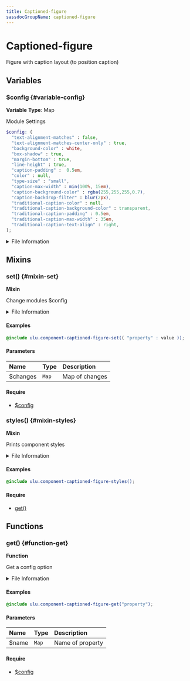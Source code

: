 ```yaml
---
title: Captioned-figure
sassdocGroupName: captioned-figure
---
```



# Captioned-figure

<div class="type-large">

Figure with caption layout (to position caption)

</div>



## Variables




<div class="sassdoc-item-header">

###  $config {#variable-config}

  <div class="sassdoc-item-header__labels">
    <span class="tag tag--primary"><strong>Variable</strong></span> <span class="tag"><strong>Type</strong>: Map</span>
  </div>

</div>

  

Module Settings
    
    

``` scss
$config: (
  "text-alignment-matches" : false,
  "text-alignment-matches-center-only" : true,
  "background-color" : white,
  "box-shadow" : true,
  "margin-bottom" : true,
  "line-height" : true,
  "caption-padding" :  0.5em,
  "color" : null,
  "type-size" : "small",
  "caption-max-width" : min(100%, 15em),
  "caption-background-color" : rgba(255,255,255,0.7),
  "caption-backdrop-filter" : blur(2px),
  "traditional-caption-color" : null,
  "traditional-caption-background-color" : transparent,
  "traditional-caption-padding" : 0.5em,
  "traditional-caption-max-width" : 35em,
  "traditional-caption-text-align" : right,
);
```
  


<details>
  <summary>File Information</summary>
  
- **File:** _captioned-figure.scss
- **Group:** captioned-figure
- **Type:** variable
- **Lines (comments):** 30-31
- **Lines (code):** 33-51

</details>

    
  

## Mixins




<div class="sassdoc-item-header">

###  set() {#mixin-set}

  <div class="sassdoc-item-header__labels">
    <span class="tag tag--primary"><strong>Mixin</strong></span>
  </div>

</div>

  

Change modules $config
    
    


<details>
  <summary>File Information</summary>
  
- **File:** _captioned-figure.scss
- **Group:** captioned-figure
- **Type:** mixin
- **Lines (comments):** 53-56
- **Lines (code):** 58-60

</details>

    

#### Examples

      


``` scss
@include ulu.component-captioned-figure-set(( "property" : value ));
```
  



      

#### Parameters


|Name|Type|Description|
|:--|:--|:--|
|$changes|`Map`|Map of changes|

    

#### Require

- [$config](/sass/components/accordion/#variable-config)
  


<div class="sassdoc-item-header">

###  styles() {#mixin-styles}

  <div class="sassdoc-item-header__labels">
    <span class="tag tag--primary"><strong>Mixin</strong></span>
  </div>

</div>

  

Prints component styles
    
    


<details>
  <summary>File Information</summary>
  
- **File:** _captioned-figure.scss
- **Group:** captioned-figure
- **Type:** mixin
- **Lines (comments):** 72-74
- **Lines (code):** 76-172

</details>

    

#### Examples

      


``` scss
@include ulu.component-captioned-figure-styles();
```
  



      

#### Require

- [get()](/sass/components/accordion/#function-get)
  
  

## Functions




<div class="sassdoc-item-header">

###  get() {#function-get}

  <div class="sassdoc-item-header__labels">
    <span class="tag tag--primary"><strong>Function</strong></span>
  </div>

</div>

  

Get a config option
    
    


<details>
  <summary>File Information</summary>
  
- **File:** _captioned-figure.scss
- **Group:** captioned-figure
- **Type:** function
- **Lines (comments):** 62-65
- **Lines (code):** 67-70

</details>

    

#### Examples

      


``` scss
@include ulu.component-captioned-figure-get("property");
```
  



      

#### Parameters


|Name|Type|Description|
|:--|:--|:--|
|$name|`Map`|Name of property|

    

#### Require

- [$config](/sass/components/accordion/#variable-config)
  
  
  